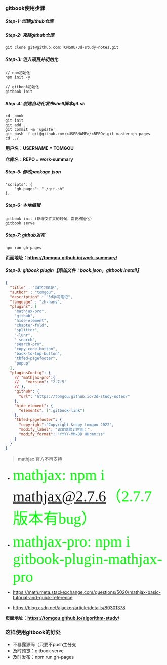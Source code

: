 ### gitbook使用步骤
##### Step-1: 创建github仓库
##### Step-2: 克隆github仓库

```
git clone git@github.com:TOMGOU/3d-study-notes.git
```
##### Step-3: 进入项目并初始化

```
// npm初始化
npm init -y

// gitbook初始化
gitbook init
```
##### Step-4: 创建自动化发布shell脚本git.sh

```
cd _book
git init
git add .
git commit -m 'update'
git push -f git@github.com:<USERNAME>/<REPO>.git master:gh-pages
cd ../
```
**用户名：USERNAME = TOMGOU**

**仓库名：REPO = work-summary**

##### Step-5: 修改package.json

```
"scripts": {
    "gh-pages": "./git.sh"
},
```
##### Step-6: 本地编辑

```
gitbook init (新增文件夹的时候，需要初始化)
gitbook serve
```
##### Step-7: github发布

```
npm run gh-pages
```
**页面地址：https://tomgou.github.io/work-summary/**

##### Step-8: gitbook plugin【添加文件：book.json，gitbook install】

```json
{
  "title" : "3d学习笔记",
  "author" : "tomgou",
  "description" : "3d学习笔记",
  "language" : "zh-hans",
  "plugins": [
    "mathjax-pro",
    "github",
    "hide-element",
    "chapter-fold",
    "splitter",
    "-lunr", 
    "-search", 
    "search-pro",
    "copy-code-button",
    "back-to-top-button",
    "tbfed-pagefooter",
    "popup"
  ],
  "pluginsConfig": {
    // "mathjax-pro":{
    //   "version": "2.7.5"
    // },
    "github": {
      "url": "https://tomgou.github.io/3d-study-notes/"
    },
    "hide-element": {
      "elements": [".gitbook-link"]
    },
    "tbfed-pagefooter": {
      "copyright":"Copyright &copy tomgou 2022",
      "modify_label": "该文章修订时间：",
      "modify_format": "YYYY-MM-DD HH:mm:ss"
    }
  }
}
```

> mathjax 官方不再支持
 
- <font color=#00ff00 size=12 face="黑体">mathjax: npm i mathjax@2.7.6（2.7.7版本有bug）</font>

- <font color=#00ff00 size=12 face="黑体">mathjax-pro: npm i gitbook-plugin-mathjax-pro</font>

- https://math.meta.stackexchange.com/questions/5020/mathjax-basic-tutorial-and-quick-reference

- https://blog.csdn.net/ajacker/article/details/80301378

**页面地址：https://tomgou.github.io/algorithm-study/**

### 这样使用gitbook的好处
- 不暴露源码（只要不push主分支
- 及时预览：gitbook serve
- 及时发布：npm run gh-pages